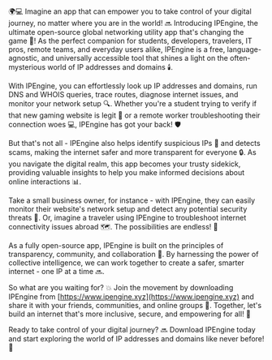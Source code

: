 🌍💻 Imagine an app that can empower you to take control of your digital journey, no matter where you are in the world! 🔜 Introducing IPEngine, the ultimate open-source global networking utility app that's changing the game 🚀! As the perfect companion for students, developers, travelers, IT pros, remote teams, and everyday users alike, IPEngine is a free, language-agnostic, and universally accessible tool that shines a light on the often-mysterious world of IP addresses and domains 🕯️.

With IPEngine, you can effortlessly look up IP addresses and domains, run DNS and WHOIS queries, trace routes, diagnose internet issues, and monitor your network setup 🔍. Whether you're a student trying to verify if that new gaming website is legit 🤔 or a remote worker troubleshooting their connection woes 💻, IPEngine has got your back! 🛡️

But that's not all - IPEngine also helps identify suspicious IPs 👀 and detects scams, making the internet safer and more transparent for everyone 🔒. As you navigate the digital realm, this app becomes your trusty sidekick, providing valuable insights to help you make informed decisions about online interactions 📊.

Take a small business owner, for instance - with IPEngine, they can easily monitor their website's network setup and detect any potential security threats 💸. Or, imagine a traveler using IPEngine to troubleshoot internet connectivity issues abroad 🗺️. The possibilities are endless! 🌈

As a fully open-source app, IPEngine is built on the principles of transparency, community, and collaboration 👫. By harnessing the power of collective intelligence, we can work together to create a safer, smarter internet - one IP at a time 🔜.

So what are you waiting for? 💥 Join the movement by downloading IPEngine from [https://www.ipengine.xyz](https://www.ipengine.xyz) and share it with your friends, communities, and online groups 📢. Together, let's build an internet that's more inclusive, secure, and empowering for all! 💪

Ready to take control of your digital journey? 🔜 Download IPEngine today and start exploring the world of IP addresses and domains like never before! 🌟